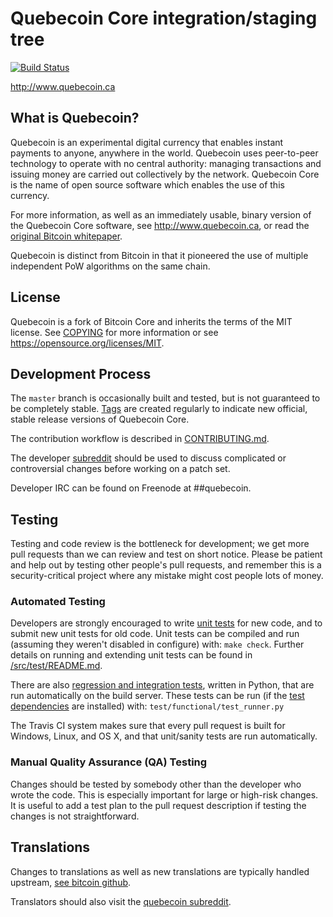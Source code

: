 Quebecoin Core integration/staging tree
=====================================

[![Build Status](https://travis-ci.com/myriadteam/quebecoin.svg?branch=master)](https://travis-ci.com/myriadteam/quebecoin)

http://www.quebecoin.ca

What is Quebecoin?
----------------

Quebecoin is an experimental digital currency that enables instant payments to
anyone, anywhere in the world. Quebecoin uses peer-to-peer technology to operate
with no central authority: managing transactions and issuing money are carried
out collectively by the network. Quebecoin Core is the name of open source
software which enables the use of this currency.

For more information, as well as an immediately usable, binary version of
the Quebecoin Core software, see http://www.quebecoin.ca, or read the
[original Bitcoin whitepaper](https://bitcoincore.org/bitcoin.pdf).

Quebecoin is distinct from Bitcoin in that it pioneered the use of multiple independent 
PoW algorithms on the same chain.

License
-------

Quebecoin is a fork of Bitcoin Core and inherits the terms of the MIT license. See 
[COPYING](COPYING) for more information or see https://opensource.org/licenses/MIT.

Development Process
-------------------

The `master` branch is occasionally built and tested, but is not guaranteed to be
completely stable. [Tags](https://github.com/myriadteam/quebecoin/tags) are created
regularly to indicate new official, stable release versions of Quebecoin Core.

The contribution workflow is described in [CONTRIBUTING.md](CONTRIBUTING.md).

The developer [subreddit](https://www.reddit.com/r/quebecoin)
should be used to discuss complicated or controversial changes before working
on a patch set.

Developer IRC can be found on Freenode at ##quebecoin.

Testing
-------

Testing and code review is the bottleneck for development; we get more pull
requests than we can review and test on short notice. Please be patient and help out by testing
other people's pull requests, and remember this is a security-critical project where any mistake might cost people
lots of money.

### Automated Testing

Developers are strongly encouraged to write [unit tests](src/test/README.md) for new code, and to
submit new unit tests for old code. Unit tests can be compiled and run
(assuming they weren't disabled in configure) with: `make check`. Further details on running
and extending unit tests can be found in [/src/test/README.md](/src/test/README.md).

There are also [regression and integration tests](/test), written
in Python, that are run automatically on the build server.
These tests can be run (if the [test dependencies](/test) are installed) with: `test/functional/test_runner.py`

The Travis CI system makes sure that every pull request is built for Windows, Linux, and OS X, and that unit/sanity tests are run automatically.

### Manual Quality Assurance (QA) Testing

Changes should be tested by somebody other than the developer who wrote the
code. This is especially important for large or high-risk changes. It is useful
to add a test plan to the pull request description if testing the changes is
not straightforward.

Translations
------------

Changes to translations as well as new translations are typically handled upstream,
[see bitcoin github](https://github.com/bitcoin/bitcoin/).

Translators should also visit the [quebecoin subreddit](https://www.reddit.com/r/quebecoin).
